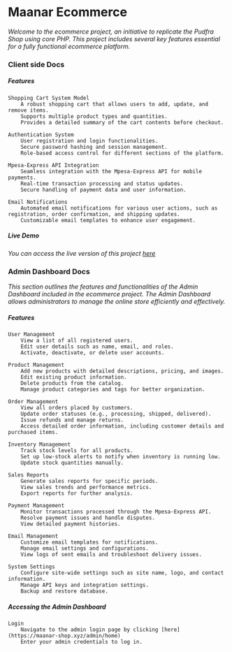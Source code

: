 # Maanar Ecommerce

*Welcome to the ecommerce project, an initiative to replicate the Pudfra Shop using core PHP. This project includes several key features essential for a fully functional ecommerce platform.*

### Client side Docs

##### Features

    Shopping Cart System Model
        A robust shopping cart that allows users to add, update, and remove items.
        Supports multiple product types and quantities.
        Provides a detailed summary of the cart contents before checkout.

    Authentication System
        User registration and login functionalities.
        Secure password hashing and session management.
        Role-based access control for different sections of the platform.

    Mpesa-Express API Integration
        Seamless integration with the Mpesa-Express API for mobile payments.
        Real-time transaction processing and status updates.
        Secure handling of payment data and user information.

    Email Notifications
        Automated email notifications for various user actions, such as registration, order confirmation, and shipping updates.
        Customizable email templates to enhance user engagement.

##### Live Demo

*You can access the live version of this project [here](https://maanar-shop.xyz)*

### Admin Dashboard Docs

*This section outlines the features and functionalities of the Admin Dashboard included in the ecommerce project. The Admin Dashboard allows administrators to manage the online store efficiently and effectively.*

##### Features

    User Management
        View a list of all registered users.
        Edit user details such as name, email, and roles.
        Activate, deactivate, or delete user accounts.

    Product Management
        Add new products with detailed descriptions, pricing, and images.
        Edit existing product information.
        Delete products from the catalog.
        Manage product categories and tags for better organization.

    Order Management
        View all orders placed by customers.
        Update order statuses (e.g., processing, shipped, delivered).
        Issue refunds and manage returns.
        Access detailed order information, including customer details and purchased items.

    Inventory Management
        Track stock levels for all products.
        Set up low-stock alerts to notify when inventory is running low.
        Update stock quantities manually.

    Sales Reports
        Generate sales reports for specific periods.
        View sales trends and performance metrics.
        Export reports for further analysis.

    Payment Management
        Monitor transactions processed through the Mpesa-Express API.
        Resolve payment issues and handle disputes.
        View detailed payment histories.

    Email Management
        Customize email templates for notifications.
        Manage email settings and configurations.
        View logs of sent emails and troubleshoot delivery issues.

    System Settings
        Configure site-wide settings such as site name, logo, and contact information.
        Manage API keys and integration settings.
        Backup and restore database.

##### Accessing the Admin Dashboard

    Login
        Navigate to the admin login page by clicking [here](https://maanar-shop.xyz/admin/home) 
        Enter your admin credentials to log in.